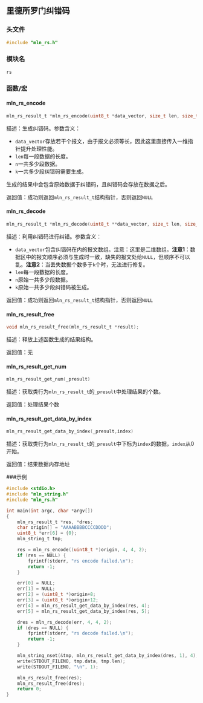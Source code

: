 ## 里德所罗门纠错码



### 头文件

```c
#include "mln_rs.h"
```



### 模块名

`rs`



### 函数/宏



#### mln_rs_encode

```c
mln_rs_result_t *mln_rs_encode(uint8_t *data_vector, size_t len, size_t n, size_t k);
```

描述：生成纠错码。参数含义：

- `data_vector`存放若干个报文，由于报文必须等长，因此这里直接传入一维指针提升处理性能。
- `len`每一段数据的长度。
- `n`一共多少段数据。
- `k`一共多少段纠错码需要生成。

生成的结果中会包含原始数据于纠错码，且纠错码会存放在数据之后。

返回值：成功则返回`mln_rs_result_t`结构指针，否则返回`NULL`



#### mln_rs_decode

```c
mln_rs_result_t *mln_rs_decode(uint8_t **data_vector, size_t len, size_t n, size_t k);
```

描述：利用纠错码进行纠错。参数含义：

- `data_vector`包含纠错码在内的报文数组。注意：这里是二维数组。**注意1**：数据区中的报文顺序必须与生成时一致，缺失的报文处给`NULL`，但顺序不可以乱。**注意2**：当丢失数据个数多于`k`个时，无法进行修复。
- `len`每一段数据的长度。
- `n`原始一共多少段数据。
- `k`原始一共多少段纠错码被生成。

返回值：成功则返回`mln_rs_result_t`结构指针，否则返回`NULL`



#### mln_rs_result_free

```c
void mln_rs_result_free(mln_rs_result_t *result);
```

描述：释放上述函数生成的结果结构。

返回值：无



#### mln_rs_result_get_num

```c
mln_rs_result_get_num(_presult)
```

描述：获取类行为`mln_rs_result_t`的`_presult`中处理结果的个数。

返回值：处理结果个数



#### mln_rs_result_get_data_by_index

```c
mln_rs_result_get_data_by_index(_presult,index)
```

描述：获取类行为`mln_rs_result_t`的`_presult`中下标为`index`的数据，`index`从0开始。

返回值：结果数据内存地址



###示例

```c
#include <stdio.h>
#include "mln_string.h"
#include "mln_rs.h"

int main(int argc, char *argv[])
{
    mln_rs_result_t *res, *dres;
    char origin[] = "AAAABBBBCCCCDDDD";
    uint8_t *err[6] = {0};
    mln_string_t tmp;

    res = mln_rs_encode((uint8_t *)origin, 4, 4, 2);
    if (res == NULL) {
        fprintf(stderr, "rs encode failed.\n");
        return -1;
    }

    err[0] = NULL;
    err[1] = NULL;
    err[2] = (uint8_t *)origin+8;
    err[3] = (uint8_t *)origin+12;
    err[4] = mln_rs_result_get_data_by_index(res, 4);
    err[5] = mln_rs_result_get_data_by_index(res, 5);

    dres = mln_rs_decode(err, 4, 4, 2);
    if (dres == NULL) {
        fprintf(stderr, "rs decode failed.\n");
        return -1;
    }

    mln_string_nset(&tmp, mln_rs_result_get_data_by_index(dres, 1), 4);
    write(STDOUT_FILENO, tmp.data, tmp.len);
    write(STDOUT_FILENO, "\n", 1);

    mln_rs_result_free(res);
    mln_rs_result_free(dres);
    return 0;
}
```

